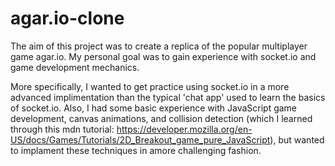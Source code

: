 # agar.io-clone

The aim of this project was to create a replica of the popular multiplayer game agar.io. My personal goal was to gain experience with socket.io
and game development mechanics. 

More specifically, I wanted to get practice using socket.io in a
more advanced implimentation than the typical 'chat app' used to learn the basics of socket.io. Also, I had some basic experience with JavaScript game development,
canvas animations, and collision detection (which I learned through this mdn tutorial: https://developer.mozilla.org/en-US/docs/Games/Tutorials/2D_Breakout_game_pure_JavaScript),
but wanted to implament these techniques in amore challenging fashion. 

